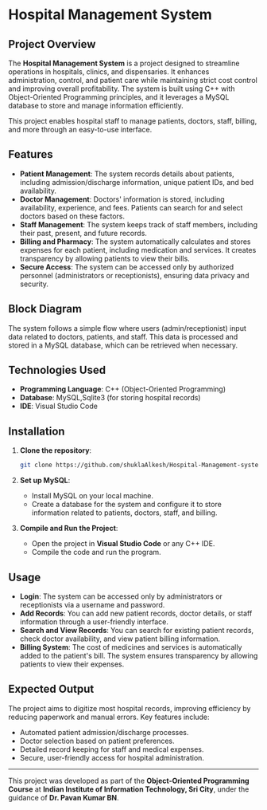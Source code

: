 # Hospital Management System

## Project Overview

The **Hospital Management System** is a project designed to streamline operations in hospitals, clinics, and dispensaries. It enhances administration, control, and patient care while maintaining strict cost control and improving overall profitability. The system is built using C++ with Object-Oriented Programming principles, and it leverages a MySQL database to store and manage information efficiently.

This project enables hospital staff to manage patients, doctors, staff, billing, and more through an easy-to-use interface.

## Features

- **Patient Management**: The system records details about patients, including admission/discharge information, unique patient IDs, and bed availability.
- **Doctor Management**: Doctors' information is stored, including availability, experience, and fees. Patients can search for and select doctors based on these factors.
- **Staff Management**: The system keeps track of staff members, including their past, present, and future records.
- **Billing and Pharmacy**: The system automatically calculates and stores expenses for each patient, including medication and services. It creates transparency by allowing patients to view their bills.
- **Secure Access**: The system can be accessed only by authorized personnel (administrators or receptionists), ensuring data privacy and security.

## Block Diagram

The system follows a simple flow where users (admin/receptionist) input data related to doctors, patients, and staff. This data is processed and stored in a MySQL database, which can be retrieved when necessary.

## Technologies Used

- **Programming Language**: C++ (Object-Oriented Programming)
- **Database**: MySQL,Sqlite3 (for storing hospital records)
- **IDE**: Visual Studio Code

## Installation

1. **Clone the repository**:
    ```bash
    git clone https://github.com/shuklaAlkesh/Hospital-Management-system-C--oops-project.git
    ```
2. **Set up MySQL**:
   - Install MySQL on your local machine.
   - Create a database for the system and configure it to store information related to patients, doctors, staff, and billing.

3. **Compile and Run the Project**:
   - Open the project in **Visual Studio Code** or any C++ IDE.
   - Compile the code and run the program.

## Usage

- **Login**: The system can be accessed only by administrators or receptionists via a username and password.
- **Add Records**: You can add new patient records, doctor details, or staff information through a user-friendly interface.
- **Search and View Records**: You can search for existing patient records, check doctor availability, and view patient billing information.
- **Billing System**: The cost of medicines and services is automatically added to the patient's bill. The system ensures transparency by allowing patients to view their expenses.

## Expected Output

The project aims to digitize most hospital records, improving efficiency by reducing paperwork and manual errors. Key features include:

- Automated patient admission/discharge processes.
- Doctor selection based on patient preferences.
- Detailed record keeping for staff and medical expenses.
- Secure, user-friendly access for hospital administration.

---

This project was developed as part of the **Object-Oriented Programming Course** at **Indian Institute of Information Technology, Sri City**, under the guidance of **Dr. Pavan Kumar BN**.
